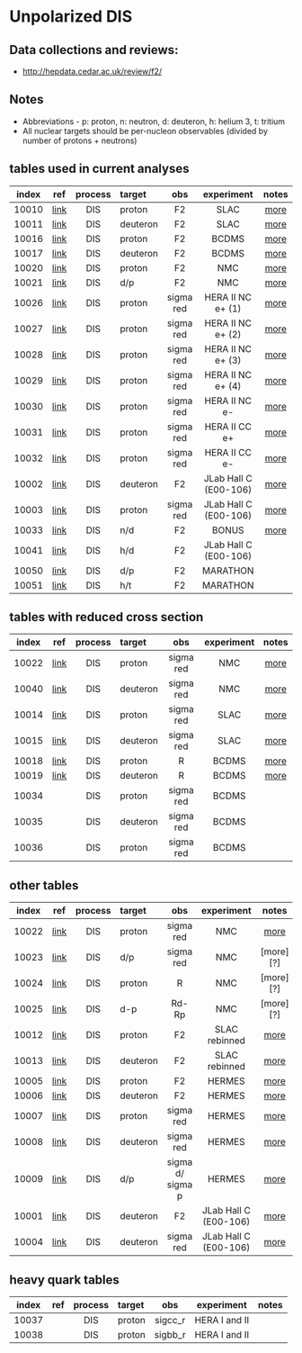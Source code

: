 # Unpolarized DIS

## Data collections and reviews:
* http://hepdata.cedar.ac.uk/review/f2/

## Notes

* Abbreviations - p: proton, n: neutron, d: deuteron, h: helium 3, t: tritium
* All nuclear targets should be per-nucleon observables (divided by number of protons + neutrons)

## tables used in current analyses

| index | ref                    | process | target   | obs       | experiment            | notes             |
| :--:  | :--:                   | :--:    | :--      | :--:      | :--:                  | :--:              |
| 10010 | [link][ref10010-10015] | DIS     | proton   | F2        | SLAC                  | [more][com_slac]  |
| 10011 | [link][ref10010-10015] | DIS     | deuteron | F2        | SLAC                  | [more][com_slac]  |
| 10016 | [link][ref10016]       | DIS     | proton   | F2        | BCDMS                 | [more][com_BCDMS] |
| 10017 | [link][ref10017]       | DIS     | deuteron | F2        | BCDMS                 | [more][com_BCDMS] |
| 10020 | [link][ref10020]       | DIS     | proton   | F2        | NMC                   | [more][com_NMCp]  |
| 10021 | [link][ref10021]       | DIS     | d/p      | F2        | NMC                   | [more][com_NMCdp] |
| 10026 | [link][ref10026]       | DIS     | proton   | sigma red | HERA II NC e+ (1)     | [more][com_HERA2] |
| 10027 | [link][ref10026]       | DIS     | proton   | sigma red | HERA II NC e+ (2)     | [more][com_HERA2] |
| 10028 | [link][ref10026]       | DIS     | proton   | sigma red | HERA II NC e+ (3)     | [more][com_HERA2] |
| 10029 | [link][ref10026]       | DIS     | proton   | sigma red | HERA II NC e+ (4)     | [more][com_HERA2] |
| 10030 | [link][ref10026]       | DIS     | proton   | sigma red | HERA II NC e-         | [more][com_HERA2] |
| 10031 | [link][ref10026]       | DIS     | proton   | sigma red | HERA II CC e+         | [more][com_HERA2] |
| 10032 | [link][ref10026]       | DIS     | proton   | sigma red | HERA II CC e-         | [more][com_HERA2] |
| 10002 | [link][ref10001-10004] | DIS     | deuteron | F2        | JLab Hall C (E00-106) | [more][com10001]  |
| 10003 | [link][ref10001-10004] | DIS     | proton   | sigma red | JLab Hall C (E00-106) | [more][com10001]  |
| 10033 | [link][ref10033]       | DIS     | n/d      | F2        | BONUS                 | [more][com_BONUS] |
| 10041 | [link][ref10041]       | DIS     | h/d      | F2        | JLab Hall C (E00-106) |                   | 
| 10050 | [link][ref10050-10051] | DIS     | d/p      | F2        | MARATHON              |                   | 
| 10051 | [link][ref10050-10051] | DIS     | h/t      | F2        | MARATHON              |                   |

## tables with reduced cross section 

| index | ref                    | process | target   | obs       | experiment | notes             |
| :--:  | :--:                   | :--:    | :--      | :--:      | :--:       | :--:              |
| 10022 | [link][ref10020]       | DIS     | proton   | sigma red | NMC        | [more][com_NMCsp] |
| 10040 | [link][ref10020]       | DIS     | deuteron | sigma red | NMC        | [more][com_NMCsp] | 
| 10014 | [link][ref10010-10015] | DIS     | proton   | sigma red | SLAC       | [more][com_sigma] | 
| 10015 | [link][ref10010-10015] | DIS     | deuteron | sigma red | SLAC       | [more][com_sigma] |
| 10018 | [link][ref10016]       | DIS     | proton   | R         | BCDMS      | [more][com_BCDMS] |
| 10019 | [link][ref10017]       | DIS     | deuteron | R         | BCDMS      | [more][com_BCDMS] |
| 10034 |                        | DIS     | proton   | sigma red | BCDMS      |                   |
| 10035 |                        | DIS     | deuteron | sigma red | BCDMS      |                   |
| 10036 |                        | DIS     | proton   | sigma red | BCDMS      |                   |

## other tables

| index | ref                    | process | target   | obs              | experiment            | notes             |
| :--:  | :--:                   | :--:    | :--      | :--:             | :--:                  | :--:              |
| 10022 | [link][ref10020]       | DIS     | proton   | sigma red        | NMC                   | [more][com_NMCsp] |
| 10023 | [link][ref10021]       | DIS     | d/p      | sigma red        | NMC                   | [more][?]         |
| 10024 | [link][ref10020]       | DIS     | proton   | R                | NMC                   | [more][?]         |
| 10025 | [link][ref10021]       | DIS     | d-p      | Rd-Rp            | NMC                   | [more][?]         |
| 10012 | [link][ref10010-10015] | DIS     | proton   | F2               | SLAC rebinned         | [more][com_rebin] |
| 10013 | [link][ref10010-10015] | DIS     | deuteron | F2               | SLAC rebinned         | [more][com_rebin] |
| 10005 | [link][ref10005-10009] | DIS     | proton   | F2               | HERMES                | [more][com10005]  |
| 10006 | [link][ref10005-10009] | DIS     | deuteron | F2               | HERMES                | [more][com10005]  |
| 10007 | [link][ref10005-10009] | DIS     | proton   | sigma red        | HERMES                | [more][com10005]  |
| 10008 | [link][ref10005-10009] | DIS     | deuteron | sigma red        | HERMES                | [more][com10005]  |
| 10009 | [link][ref10005-10009] | DIS     | d/p      | sigma d/ sigma p | HERMES                | [more][com10005]  |
| 10001 | [link][ref10001-10004] | DIS     | deuteron | F2               | JLab Hall C (E00-106) | [more][com10001]  |
| 10004 | [link][ref10001-10004] | DIS     | deuteron | sigma red        | JLab Hall C (E00-106) | [more][com10001]  |
 
## heavy quark tables
| index | ref                    | process | target   | obs              | experiment            | notes             |
| :--:  | :--:                   | :--:    | :--      | :--:             | :--:                  | :--:              |
| 10037 |                        | DIS     | proton   | sigcc_r          | HERA I and II         |                   | 
| 10038 |                        | DIS     | proton   | sigbb_r          | HERA I and II         |                   | 

[ref10001-10004]: http://inspirehep.net/record/820503?ln=en
[ref10005-10009]: http://inspirehep.net/record/894309
[ref10010-10015]: ....TO.BE.ADDED....
[ref10016]: https://inspirehep.net/record/276661?ln=en
[ref10017]: https://inspirehep.net/record/285497?ln=en
[ref10020]: http://inspirehep.net/record/424154?ln=en    
[ref10021]: http://inspirehep.net/record/426595?ln=en
[ref10026]: https://inspirehep.net/record/1377206?ln=en
[ref10033]: https://inspirehep.net/record/1280957?ln=en
[ref10041]: https://journals.aps.org/prl/abstract/10.1103/PhysRevLett.103.202301
[ref10050-10051]: https://inspirehep.net/literature/1858035

[com10001]:  comments/jl00106.md
[com10005]:  comments/HERMES_DIS.md
[com_slac]:  comments/slac_reanalysis.md
[com_rebin]: comments/slac_rebinned.md
[com_sigma]: comments/slac_sigma.md
[com_BCDMS]: comments/BCDMS.md
[com_NMCp]:  comments/NmcF2pCor.md
[com_NMCdp]: comments/NmcRatCor.md
[com_NMCsp]: comments/NMC_sp.md
[com_HERA2]: comments/HERA2.md
[com_BONUS]: comments/BNS_F2nd.md
